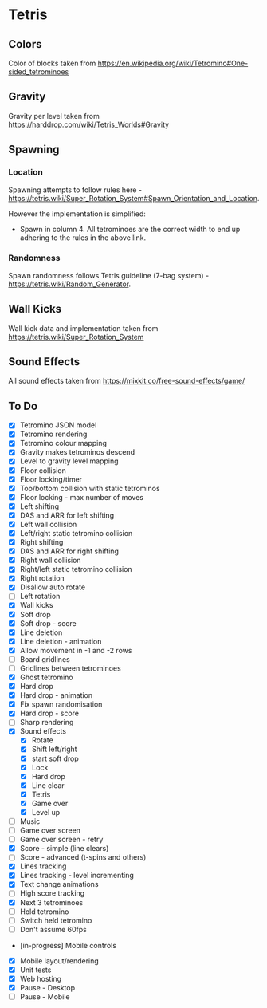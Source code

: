 # Tetris

## Colors

Color of blocks taken from https://en.wikipedia.org/wiki/Tetromino#One-sided_tetrominoes

## Gravity

Gravity per level taken from https://harddrop.com/wiki/Tetris_Worlds#Gravity

## Spawning

### Location

Spawning attempts to follow rules here - https://tetris.wiki/Super_Rotation_System#Spawn_Orientation_and_Location.

However the implementation is simplified:

- Spawn in column 4. All tetrominoes are the correct width to end up adhering to the rules in the above link.

### Randomness

Spawn randomness follows Tetris guideline (7-bag system) - https://tetris.wiki/Random_Generator.

## Wall Kicks

Wall kick data and implementation taken from https://tetris.wiki/Super_Rotation_System

## Sound Effects

All sound effects taken from https://mixkit.co/free-sound-effects/game/

## To Do

- [x] Tetromino JSON model
- [x] Tetromino rendering
- [x] Tetromino colour mapping
- [x] Gravity makes tetrominos descend
- [x] Level to gravity level mapping
- [x] Floor collision
- [x] Floor locking/timer
- [x] Top/bottom collision with static tetrominos
- [x] Floor locking - max number of moves
- [x] Left shifting
- [x] DAS and ARR for left shifting
- [x] Left wall collision
- [x] Left/right static tetromino collision
- [x] Right shifting
- [x] DAS and ARR for right shifting
- [x] Right wall collision
- [x] Right/left static tetromino collision
- [x] Right rotation
- [x] Disallow auto rotate
- [ ] Left rotation
- [x] Wall kicks
- [x] Soft drop
- [x] Soft drop - score
- [x] Line deletion
- [x] Line deletion - animation
- [x] Allow movement in -1 and -2 rows
- [ ] Board gridlines
- [ ] Gridlines between tetrominoes
- [x] Ghost tetromino
- [x] Hard drop
- [x] Hard drop - animation
- [x] Fix spawn randomisation
- [x] Hard drop - score
- [ ] Sharp rendering
- [x] Sound effects
  - [x] Rotate
  - [x] Shift left/right
  - [x] start soft drop
  - [x] Lock
  - [x] Hard drop
  - [x] Line clear
  - [x] Tetris
  - [x] Game over
  - [x] Level up
- [ ] Music
- [ ] Game over screen
- [ ] Game over screen - retry
- [x] Score - simple (line clears)
- [ ] Score - advanced (t-spins and others)
- [x] Lines tracking
- [x] Lines tracking - level incrementing
- [x] Text change animations
- [ ] High score tracking
- [x] Next 3 tetrominoes
- [ ] Hold tetromino
- [ ] Switch held tetromino
- [ ] Don't assume 60fps
- [in-progress] Mobile controls
- [x] Mobile layout/rendering
- [x] Unit tests
- [x] Web hosting
- [x] Pause - Desktop
- [ ] Pause - Mobile
